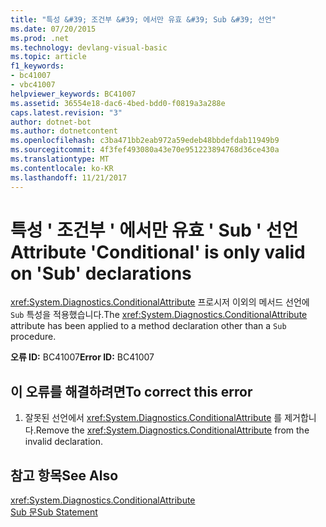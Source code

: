 ```yaml
---
title: "특성 &#39; 조건부 &#39; 에서만 유효 &#39; Sub &#39; 선언"
ms.date: 07/20/2015
ms.prod: .net
ms.technology: devlang-visual-basic
ms.topic: article
f1_keywords:
- bc41007
- vbc41007
helpviewer_keywords: BC41007
ms.assetid: 36554e18-dac6-4bed-bdd0-f0819a3a288e
caps.latest.revision: "3"
author: dotnet-bot
ms.author: dotnetcontent
ms.openlocfilehash: c3ba471bb2eab972a59edeb48bbdefdab11949b9
ms.sourcegitcommit: 4f3fef493080a43e70e951223894768d36ce430a
ms.translationtype: MT
ms.contentlocale: ko-KR
ms.lasthandoff: 11/21/2017
---
```

# <a name="attribute-39conditional39-is-only-valid-on-39sub39-declarations"></a><span data-ttu-id="2ab3d-102">특성 &#39; 조건부 &#39; 에서만 유효 &#39; Sub &#39; 선언</span><span class="sxs-lookup"><span data-stu-id="2ab3d-102">Attribute &#39;Conditional&#39; is only valid on &#39;Sub&#39; declarations</span></span>
<span data-ttu-id="2ab3d-103"><xref:System.Diagnostics.ConditionalAttribute> 프로시저 이외의 메서드 선언에 `Sub` 특성을 적용했습니다.</span><span class="sxs-lookup"><span data-stu-id="2ab3d-103">The <xref:System.Diagnostics.ConditionalAttribute> attribute has been applied to a method declaration other than a `Sub` procedure.</span></span>  
  
 <span data-ttu-id="2ab3d-104">**오류 ID:** BC41007</span><span class="sxs-lookup"><span data-stu-id="2ab3d-104">**Error ID:** BC41007</span></span>  
  
## <a name="to-correct-this-error"></a><span data-ttu-id="2ab3d-105">이 오류를 해결하려면</span><span class="sxs-lookup"><span data-stu-id="2ab3d-105">To correct this error</span></span>  
  
1.  <span data-ttu-id="2ab3d-106">잘못된 선언에서 <xref:System.Diagnostics.ConditionalAttribute> 를 제거합니다.</span><span class="sxs-lookup"><span data-stu-id="2ab3d-106">Remove the <xref:System.Diagnostics.ConditionalAttribute> from the invalid declaration.</span></span>  
  
## <a name="see-also"></a><span data-ttu-id="2ab3d-107">참고 항목</span><span class="sxs-lookup"><span data-stu-id="2ab3d-107">See Also</span></span>  
 <xref:System.Diagnostics.ConditionalAttribute>  
 [<span data-ttu-id="2ab3d-108">Sub 문</span><span class="sxs-lookup"><span data-stu-id="2ab3d-108">Sub Statement</span></span>](../../visual-basic/language-reference/statements/sub-statement.md)
